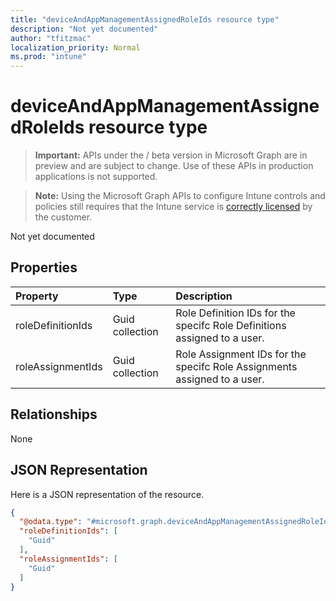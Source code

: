 ```yaml
---
title: "deviceAndAppManagementAssignedRoleIds resource type"
description: "Not yet documented"
author: "tfitzmac"
localization_priority: Normal
ms.prod: "intune"
---
```


# deviceAndAppManagementAssignedRoleIds resource type

> **Important:** APIs under the / beta version in Microsoft Graph are in preview and are subject to change. Use of these APIs in production applications is not supported.

> **Note:** Using the Microsoft Graph APIs to configure Intune controls and policies still requires that the Intune service is [correctly licensed](https://go.microsoft.com/fwlink/?linkid=839381) by the customer.

Not yet documented
## Properties
|Property|Type|Description|
|:---|:---|:---|
|roleDefinitionIds|Guid collection|Role Definition IDs for the specifc Role Definitions assigned to a user.|
|roleAssignmentIds|Guid collection|Role Assignment IDs for the specifc Role Assignments assigned to a user.|

## Relationships
None
## JSON Representation
Here is a JSON representation of the resource.
<!-- {
  "blockType": "resource",
  "@odata.type": "microsoft.graph.deviceAndAppManagementAssignedRoleIds"
}
-->
``` json
{
  "@odata.type": "#microsoft.graph.deviceAndAppManagementAssignedRoleIds",
  "roleDefinitionIds": [
    "Guid"
  ],
  "roleAssignmentIds": [
    "Guid"
  ]
}
```





